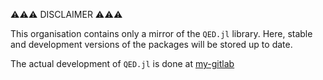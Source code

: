 ⚠️⚠️⚠️ DISCLAIMER ⚠️⚠️⚠️

This organisation contains only a mirror of the `QED.jl` library. Here, stable and development versions of the packages will be stored up to date.

The actual development of `QED.jl` is done at [my-gitlab](gitlab)
